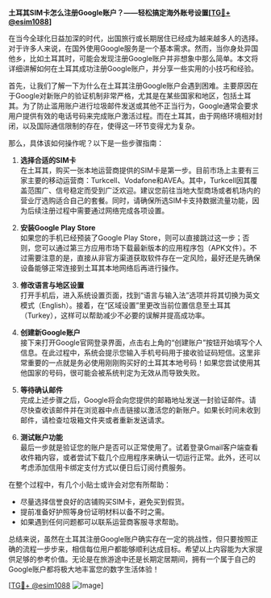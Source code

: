 **土耳其SIM卡怎么注册Google账户？——轻松搞定海外账号设置[[TG💪+ @esim1088](https://t.me/s/esim1088)]**

在当今全球化日益加深的时代，出国旅行或长期居住已经成为越来越多人的选择。对于许多人来说，在国外使用Google服务是一个基本需求。然而，当你身处异国他乡，比如土耳其时，可能会发现注册Google账户并非想象中那么简单。本文将详细讲解如何在土耳其成功注册Google账户，并分享一些实用的小技巧和经验。

首先，让我们了解一下为什么在土耳其注册Google账户会遇到困难。主要原因在于Google对新账户的验证机制非常严格，尤其是在某些国家和地区，包括土耳其。为了防止滥用账户进行垃圾邮件发送或其他不正当行为，Google通常会要求用户提供有效的电话号码来完成账户激活过程。而在土耳其，由于网络环境相对封闭，以及国际通信限制的存在，使得这一环节变得尤为复杂。

那么，具体该如何操作呢？以下是一些步骤指南：

1. **选择合适的SIM卡**  
   在土耳其，购买一张本地运营商提供的SIM卡是第一步。目前市场上主要有三家主要的移动运营商：Turkcell、Vodafone和AVEA。其中，Turkcell因其覆盖范围广、信号稳定而受到广泛欢迎。建议您前往当地大型商场或者机场内的营业厅选购适合自己的套餐。同时，请确保所选SIM卡支持数据流量功能，因为后续注册过程中需要通过网络完成各项设置。

2. **安装Google Play Store**  
   如果您的手机已经预装了Google Play Store，则可以直接跳过这一步；否则，您可以通过第三方应用市场下载最新版本的应用程序包（APK文件）。不过需要注意的是，直接从非官方渠道获取软件存在一定风险，最好还是先确保设备能够正常连接到土耳其本地网络后再进行操作。

3. **修改语言与地区设置**  
   打开手机后，进入系统设置页面，找到“语言与输入法”选项并将其切换为英文模式（English）。接着，在“区域设置”里更改当前位置信息至土耳其（Turkey），这样可以帮助减少不必要的误解并提高成功率。

4. **创建新Google账户**  
   接下来打开Google官网登录界面，点击右上角的“创建账户”按钮开始填写个人信息。在此过程中，系统会提示您输入手机号码用于接收验证码短信。这里非常重要的一点就是务必使用刚刚购买好的土耳其本地号码！如果您尝试使用其他国家的号码，很可能会被系统判定为无效从而导致失败。

5. **等待确认邮件**  
   完成上述步骤之后，Google将会向您提供的邮箱地址发送一封验证邮件。请尽快查收该邮件并在浏览器中点击链接以激活您的新账户。如果长时间未收到邮件，请检查垃圾箱文件夹或者重新发送请求。

6. **测试账户功能**  
   最后一步就是验证您的账户是否可以正常使用了。试着登录Gmail客户端查看收件箱内容，或者尝试下载几个应用程序来确认一切运行正常。此外，还可以考虑添加信用卡绑定支付方式以便日后订阅付费服务。

在整个过程中，有几个小贴士或许会对您有所帮助：
- 尽量选择信誉良好的店铺购买SIM卡，避免买到假货。
- 提前准备好护照等身份证明材料以备不时之需。
- 如果遇到任何问题都可以联系运营商客服寻求帮助。

总结来说，虽然在土耳其注册Google账户确实存在一定的挑战性，但只要按照正确的流程一步步来，相信每位用户都能够顺利达成目标。希望以上内容能为大家提供足够的参考价值。无论是在旅游途中还是长期定居期间，拥有一个属于自己的Google账户都将极大地丰富您的数字生活体验！

[[TG💪+ @esim1088](https://t.me/s/esim1088) ![Image](https://i.postimg.cc/4NQfJmqS/Snipaste-2025-05-13-00-14-12.png)]
